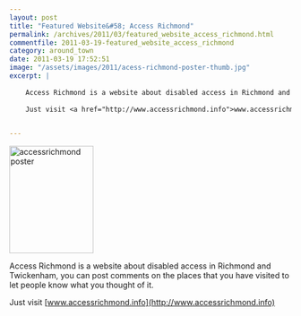 ```yaml
---
layout: post
title: "Featured Website&#58; Access Richmond"
permalink: /archives/2011/03/featured_website_access_richmond.html
commentfile: 2011-03-19-featured_website_access_richmond
category: around_town
date: 2011-03-19 17:52:51
image: "/assets/images/2011/acess-richmond-poster-thumb.jpg"
excerpt: |
    
    Access Richmond is a website about disabled access in Richmond and Twickenham, you can post comments on the places that you have visited to let people know what you thought of it.
    
    Just visit <a href="http://www.accessrichmond.info">www.accessrichmond.info</a>
    

---
```


<a href="/assets/images/2011/acess-richmond-poster.jpg"><img alt="accessrichmond poster" src="/assets/images/2011/acess-richmond-poster-thumb.jpg" width="150" height="192" class="photo right" /></a>

Access Richmond is a website about disabled access in Richmond and Twickenham, you can post comments on the places that you have visited to let people know what you thought of it.

Just visit [www.accessrichmond.info](http://www.accessrichmond.info)
